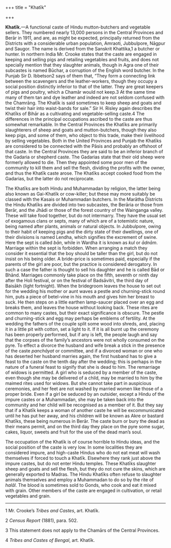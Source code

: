 +++
title = "Khatīk"

+++



**Khatīk.**—A functional caste of Hindu mutton-butchers and vegetable sellers. They numbered nearly 13,000 persons in the Central Provinces and Berār in 1911, and are, as might be expected, principally returned from the Districts with a considerable urban population, Amraoti, Jubbulpore, Nāgpur and Saugor. The name is derived from the Sanskrit Khattika,1 a butcher or hunter. In northern India Mr. Crooke states that the caste are engaged in keeping and selling pigs and retailing vegetables and fruits, and does not specially mention that they slaughter animals, though in Agra one of their subcastes is named Būchar, a corruption of the English word butcher. In the Punjab Sir D. Ibbetson2 says of them that, “They form a connecting link between the scavengers and the leather-workers, though they occupy a social position distinctly inferior to that of the latter. They are great keepers of pigs and poultry, which a Chamār would not keep.3 At the same time many of them tan and dye leather and indeed are not seldom confused with the Chamrāng. The Khatīk is said sometimes to keep sheep and goats and twist their hair into waist-bands for sale.” Sir H. Risley again describes the Khatīks of Bihār as a cultivating and vegetable-selling caste.4 The differences in the principal occupations ascribed to the caste are thus somewhat remarkable. In the Central Provinces the Khatīks are primarily slaughterers of sheep and goats and mutton-butchers, though they also keep pigs, and some of them, who object to this trade, make their livelihood by selling vegetables. Both in the United Provinces and Punjab the Khatīks are considered to be connected with the Pāsis and probably an offshoot of that caste. In the Central Provinces they are said to be an inferior branch of the Gadaria or shepherd caste. The Gadarias state that their old sheep were formerly allowed to die. Then they appointed some poor men of the community to kill them and sell the flesh, dividing the profits with the owner, and thus the Khatīk caste arose. The Khatīks accept cooked food from the Gadarias, but the latter do not reciprocate.

The Khatīks are both Hindu and Muhammadan by religion, the latter being also known as Gai-Khatīk or cow-killer; but these may more suitably be classed with the Kasais or Muhammadan butchers. In the Marātha Districts the Hindu Khatīks are divided into two subcastes, the Berāria or those from Berār, and the Jhādi or those of the forest country of the Wainganga valley. These will take food together, but do not intermarry. They have the usual set of exogamous clans or septs, many of which are of a totemistic nature, being named after plants, animals or natural objects. In Jubbulpore, owing to their habit of keeping pigs and the dirty state of their dwellings, one of their divisions is named Lendha, which signifies the excrement of swine. Here the sept is called *bān*, while in Wardha it is known as *kul* or *ādnām*. Marriage within the sept is forbidden. When arranging a match they consider it essential that the boy should be taller than the girl, but do not insist on his being older. A bride-price is sometimes paid, especially if the parents of the girl are poor, but the practice is considered derogatory. In such a case the father is thought to sell his daughter and he is called Bād or Bhānd. Marriages commonly take place on the fifth, seventh or ninth day after the Holi festival, or on the festival of Badsāvitri, the third day of Baisākh \(light fortnight\). When the bridegroom leaves the house to set out for the wedding his mother or aunt waves a pestle and churning-stick round him, puts a piece of betel-vine in his mouth and gives him her breast to suck. He then steps on a little earthen lamp-saucer placed over an egg and breaks them, and leaves the house without looking back. These rites are common to many castes, but their exact significance is obscure. The pestle and churning-stick and egg may perhaps be emblems of fertility. At the wedding the fathers of the couple split some wood into shreds, and, placing it in a little pit with cotton, set a light to it. If it is all burnt up the ceremony has been properly performed, but if any is left, the people laugh and say that the corpses of the family’s ancestors were not wholly consumed on the pyre. To effect a divorce the husband and wife break a stick in the presence of the caste *panchāyat* or committee, and if a divorced woman or one who has deserted her husband marries again, the first husband has to give a feast to the caste on the tenth day after the wedding; this is perhaps in the nature of a funeral feast to signify that she is dead to him. The remarriage of widows is permitted. A girl who is seduced by a member of the caste, even though she may be delivered of a child, may be married to him by the maimed rites used for widows. But she cannot take part in auspicious ceremonies, and her feet are not washed by married women like those of a proper bride. Even if a girl be seduced by an outsider, except a Hindu of the impure castes or a Muhammadan, she may be taken back into the community and her child will be recognised as a member of it. But they say that if a Khatīk keeps a woman of another caste he will be excommunicated until he has put her away, and his children will be known as Akre or bastard Khatīks, these being numerous in Berār. The caste burn or bury the dead as their means permit, and on the third day they place on the pyre some sugar, cakes, liquor, sweets and fruit for the use of the dead man’s soul.

The occupation of the Khatīk is of course horrible to Hindu ideas, and the social position of the caste is very low. In some localities they are considered impure, and high-caste Hindus who do not eat meat will wash themselves if forced to touch a Khatīk. Elsewhere they rank just above the impure castes, but do not enter Hindu temples. These Khatīks slaughter sheep and goats and sell the flesh, but they do not cure the skins, which are generally exported to Madras. The Hindu Khatīks often refuse to slaughter animals themselves and employ a Muhammadan to do so by the rite of *halāl*. The blood is sometimes sold to Gonds, who cook and eat it mixed with grain. Other members of the caste are engaged in cultivation, or retail vegetables and grain.



___________________

1 Mr. Crooke’s *Tribes and Castes*, art. Khatīk.

2 *Census Report* \(1881\), para. 502.

3 This statement does not apply to the Chamārs of the Central Provinces.

4 *Tribes and Castes of Bengal*, art. Khatīk.




